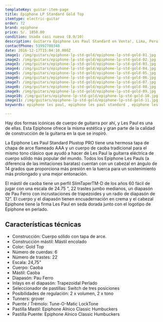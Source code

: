 ```yaml
---
templateKey: guitar-item-page
title: Epiphone LP Standard Gold Top
itemtype: electric-guitar
order: 72
brand: epiphone
price: S/. 1850.00
condition: Usada casi nueva (8.9/10)
description: Guitarra Epiphone Les Paul Standard en Venta!, Lima, Peru
contactPhone: 51992780348
date: 2016-12-17T15:04:10.000Z
image1: /img/guitars/epiphone-lp-std-gold/epiphone-lp-std-gold-01.jpg
image2: /img/guitars/epiphone-lp-std-gold/epiphone-lp-std-gold-02.jpg
image3: /img/guitars/epiphone-lp-std-gold/epiphone-lp-std-gold-03.jpg
image4: /img/guitars/epiphone-lp-std-gold/epiphone-lp-std-gold-04.jpg
image5: /img/guitars/epiphone-lp-std-gold/epiphone-lp-std-gold-05.jpg
image6: /img/guitars/epiphone-lp-std-gold/epiphone-lp-std-gold-06.jpg
image7: /img/guitars/epiphone-lp-std-gold/epiphone-lp-std-gold-07.jpg
image8: /img/guitars/epiphone-lp-std-gold/epiphone-lp-std-gold-08.jpg
image9: /img/guitars/epiphone-lp-std-gold/epiphone-lp-std-gold-09.jpg
image10: /img/guitars/epiphone-lp-std-gold/epiphone-lp-std-gold-10.jpg
image11: /img/guitars/epiphone-lp-std-gold/epiphone-lp-std-gold-11.jpg
keywords: epiphone les paul, epiphone les paul standard , epiphone les paul standard

---
```


Hay dos formas icónicas de cuerpo de guitarra por ahí, y Les Paul es una de ellas. Esta Epiphone ofrece la misma estética y gran parte de la calidad de construcción de la guitarra en la que se inspiró.

La Epiphone Les Paul Standard Plustop PRO tiene una hermosa tapa de chapa de arce flameado AAA y un cuerpo de caoba tradicional para el mismo tono clásico que ayudó a hacer de Les Paul la guitarra eléctrica de cuerpo sólido más popular del mundo. Todos los Epiphone Les Pauls (a diferencia de las imitaciones baratas) cuentan con un cabezal en ángulo de 14 grados que proporciona más presión en la tuerca para un sostenimiento más prolongado y una mejor entonación. 

El mástil de caoba tiene un perfil SlimTaperTM-D de los años 60 fácil de jugar con una escala de 24.75 ", 22 trastes jumbo medianos, un diapasón de Pau Ferro con incrustaciones de trapezoides y un radio de diapasón de 12". El cuerpo y el diapasón tienen encuadernación en crema y el cabezal Epiphone tiene la firma Les Paul en seda dorada junto con el logotipo de Epiphone en perlado.


## Características técnicas

* Construcción: Cuerpo sólido con tapa de arce.
* Construcción mástil: Mástil encolado
* Color: Gold Top
* Número de cuerdas: 6
* Número de trastes: 22
* Escala: 24,75"
* Cuerpo: Caoba
* Mástil: Caoba
* Diapasón: Pau Ferro
* Inlays en el diapasón: Trapezoidal Perlado
* Seleccionador de pastillas: Switch de tres posiciones
* Posibilidades de regulación: 2 x volumen, 2 x tono
* Tunners: grover
* Puente / Trémolo: Tune-O-Matic LockTone
* Pastilla Mastil: Epiphone Alnico Classic Humbuckers
* Pastilla Puente: Epiphone Alnico Classic Humbuckers